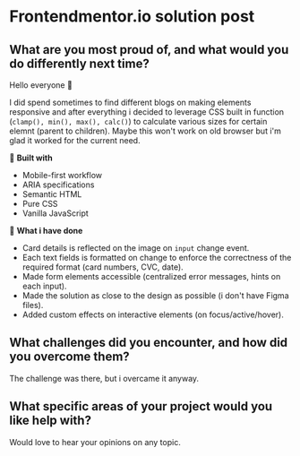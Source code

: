 # Frontendmentor.io solution post

## What are you most proud of, and what would you do differently next time?

Hello everyone :moyai:

I did spend sometimes to find different blogs on making elements responsive and after everything i decided to leverage CSS built in function (`clamp(), min(), max(), calc()`) to calculate various sizes for certain elemnt (parent to children). Maybe this won't work on old browser but i'm glad it worked for the current need.

:seedling: **Built with**

- Mobile-first workflow
- ARIA specifications
- Semantic HTML
- Pure CSS
- Vanilla JavaScript

:memo: **What i have done**

- Card details is reflected on the image on `input` change event.
- Each text fields is formatted on change to enforce the correctness of the required format (card numbers, CVC, date).
- Made form elements accessible (centralized error messages, hints on each input).
- Made the solution as close to the design as possible (i don't have Figma files).
- Added custom effects on interactive elements (on focus/active/hover).

## What challenges did you encounter, and how did you overcome them?

The challenge was there, but i overcame it anyway.

## What specific areas of your project would you like help with?

Would love to hear your opinions on any topic.
